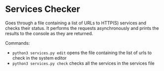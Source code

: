 # Services Checker

Goes through a file containing a list of URLs to HTTP(S) services and checks their status. It performs the requests asynchronously and prints the results to the console as they are returned.

Commands:
- `python3 services.py edit` opens the file containing the list of urls to check in the system editor
- `python3 services.py check` checks all the services in the services file